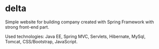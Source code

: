 # delta
Simple website for building company created with Spring Framework with strong front-end part.

Used technologies: Java EE, Spring MVC, Servlets, Hibernate, MySql, Tomcat, CSS/Bootstrap, JavaScript.

